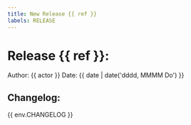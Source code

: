 ```yaml
---
title: New Release {{ ref }}
labels: RELEASE
---
```

# Release {{ ref }}:

Author: {{ actor }}
Date: {{ date | date('dddd, MMMM Do') }}

## Changelog:

{{ env.CHANGELOG }}